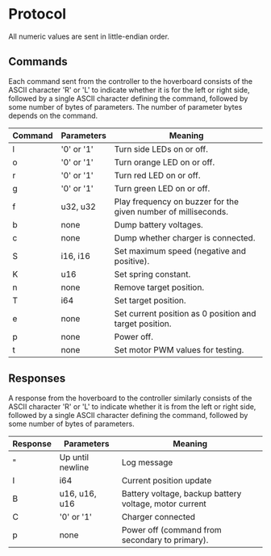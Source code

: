 # Protocol

All numeric values are sent in little-endian order.

## Commands

Each command sent from the controller to the hoverboard consists of the ASCII character 'R' or 'L'
to indicate whether it is for the left or right side, followed by a single ASCII character defining
the command, followed by some number of bytes of parameters. The number of parameter bytes depends
on the command.

| Command | Parameters | Meaning                                                        |
| ------- | ---------- | -------------------------------------------------------------- |
| l       | '0' or '1' | Turn side LEDs on or off.                                      |
| o       | '0' or '1' | Turn orange LED on or off.                                     |
| r       | '0' or '1' | Turn red LED on or off.                                        |
| g       | '0' or '1' | Turn green LED on or off.                                      |
| f       | u32, u32   | Play frequency on buzzer for the given number of milliseconds. |
| b       | none       | Dump battery voltages.                                         |
| c       | none       | Dump whether charger is connected.                             |
| S       | i16, i16   | Set maximum speed (negative and positive).                     |
| K       | u16        | Set spring constant.                                           |
| n       | none       | Remove target position.                                        |
| T       | i64        | Set target position.                                           |
| e       | none       | Set current position as 0 position and target position.        |
| p       | none       | Power off.                                                     |
| t       | none       | Set motor PWM values for testing.                              |

## Responses

A response from the hoverboard to the controller similarly consists of the ASCII character 'R' or
'L' to indicate whether it is from the left or right side, followed by a single ASCII character
defining the command, followed by some number of bytes of parameters.

| Response | Parameters       | Meaning                                                |
| -------- | ---------------- | ------------------------------------------------------ |
| "        | Up until newline | Log message                                            |
| I        | i64              | Current position update                                |
| B        | u16, u16, u16    | Battery voltage, backup battery voltage, motor current |
| C        | '0' or '1'       | Charger connected                                      |
| p        | none             | Power off (command from secondary to primary).         |
